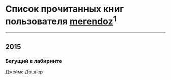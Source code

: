 # Список прочитанных книг пользователя [merendoz](http://vk.com/id225354202)<sup>1</sup>
---

## 2015

### Бегущий в лабиринте
Джеймс Дэшнер



